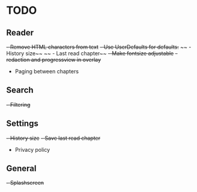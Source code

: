 #  TODO

## Reader
~~- Remove HTML characters from text~~
~~- Use UserDefaults for defaults:~~
~~    - History size~~
~~    - Last read chapter~~
~~- Make fontsize adjustable~~
~~- redaction and progressview in overlay~~ 
- Paging between chapters

## Search
~~- Filtering~~

## Settings
~~- History size~~
~~- Save last read chapter~~
- Privacy policy 

## General
~~- Splashscreen~~
